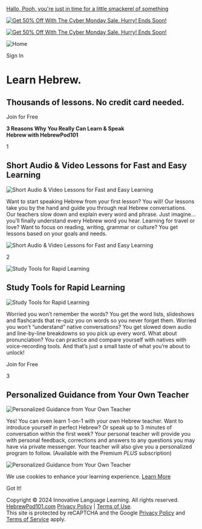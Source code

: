 [Hallo, Pooh, you're just in time for a little smackerel of something](https://www.hebrewpod101.com/honeypot-do-not-follow)

[![Get 50% Off With The Cyber Monday Sale. Hurry! Ends Soon!](https://cdn.innovativelanguage.com/sns/em/2024/November/CM/HP%20Banners/homepage_web-banner_hebrew.png)](https://www.hebrewpod101.com/cybermonday-lp?src=banner_hp)

[![Get 50% Off With The Cyber Monday Sale. Hurry! Ends Soon!](https://cdn.innovativelanguage.com/sns/em/2024/November/CM/homepage_mob-banner.gif)](https://www.hebrewpod101.com/cybermonday-lp?src=mbanner_hp)

![Home](/static/images/hebrewpod101/splash/logo-desktop-transparent.svg)

Sign In

**Learn Hebrew.**
=================

Thousands of lessons. No credit card needed.
--------------------------------------------

Join for Free

**3 Reasons Why You Really Can Learn & Speak  
Hebrew with HebrewPod101**

1

Short Audio & Video Lessons for Fast and Easy Learning
------------------------------------------------------

![Short Audio & Video Lessons for Fast and Easy Learning](https://cdn.innovativelanguage.com/hebrewpod101/static/images/google_landing_page/library_Hebrew.png)

Want to start speaking Hebrew from your first lesson? You will! Our lessons take you by the hand and guide you through real Hebrew conversations. Our teachers slow down and explain every word and phrase. Just imagine... you’ll finally understand every Hebrew word you hear. Learning for travel or love? Want to focus on reading, writing, grammar or culture? You get lessons based on your goals and needs.

![Short Audio & Video Lessons for Fast and Easy Learning](https://cdn.innovativelanguage.com/hebrewpod101/static/images/google_landing_page/library_Hebrew.png)

2

![Study Tools for Rapid Learning](https://cdn.innovativelanguage.com/hebrewpod101/static/images/google_landing_page/tools_Hebrew.png)

Study Tools for Rapid Learning
------------------------------

![Study Tools for Rapid Learning](https://cdn.innovativelanguage.com/hebrewpod101/static/images/google_landing_page/tools_Hebrew.png)

Worried you won’t remember the words? You get the word lists, slideshows and flashcards that re-quiz you on words so you never forget them. Worried you won’t “understand” native conversations? You get slowed down audio and line-by-line breakdowns so you pick up every word. What about pronunciation? You can practice and compare yourself with natives with voice-recording tools. And that’s just a small taste of what you’re about to unlock!

Join for Free

3

Personalized Guidance from Your Own Teacher
-------------------------------------------

![Personalized Guidance from Your Own Teacher](https://cdn.innovativelanguage.com/hebrewpod101/static/images/google_landing_page/teacher_Hebrew.png)

Yes! You can even learn 1-on-1 with your own Hebrew teacher. Want to introduce yourself in perfect Hebrew? Or speak up to 3 minutes of conversation within the first week? Your personal teacher will provide you with personal feedback, corrections and answers to any questions you may have via private messenger. Your teacher will also give you a personalized program to follow. (Available with the Premium _PLUS_ subscription)

![Personalized Guidance from Your Own Teacher](https://cdn.innovativelanguage.com/hebrewpod101/static/images/google_landing_page/teacher_Hebrew.png)

We use cookies to enhance your learning experience. [Learn More](#privacy_policy)

Got It!

Copyright © 2024 Innovative Language Learning. All rights reserved. [HebrewPod101.com](https://www.hebrewpod101.com/index.php "learn Hebrew") [Privacy Policy](#privacy_policy) | [Terms of Use](#terms_of_use).  
This site is protected by reCAPTCHA and the Google [Privacy Policy](https://policies.google.com/privacy) and [Terms of Service](https://policies.google.com/terms) apply.